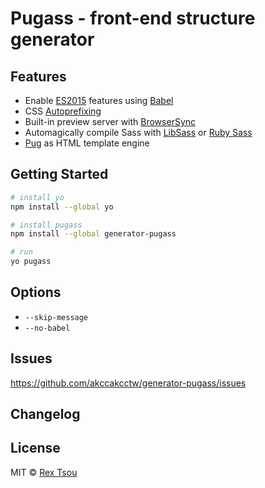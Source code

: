 # Pugass - front-end structure generator

## Features

+ Enable [ES2015](https://babeljs.io/learn-es2015/) features using [Babel](https://babeljs.io/)
+ CSS [Autoprefixing](https://www.npmjs.com/package/gulp-autoprefixer)
+ Built-in preview server with [BrowserSync](https://www.browsersync.io/)
+ Automagically compile Sass with [LibSass](https://www.npmjs.com/package/gulp-sass) or [Ruby Sass](https://www.npmjs.com/package/gulp-compass)
+ [Pug](https://pugjs.org/api/getting-started.html) as HTML template engine

## Getting Started

```sh
# install yo
npm install --global yo

# install pugass
npm install --global generator-pugass

# run
yo pugass
```

## Options

+ `--skip-message`
+ `--no-babel`

## Issues

<https://github.com/akccakcctw/generator-pugass/issues>

## Changelog

## License

MIT © [Rex Tsou](https://github.com/akccakcctw)